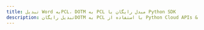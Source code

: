 ---title: تبدیل Word بهPCL، DOTM به PCL مبدل رایگان یا Python SDKdescription: تبدیل رایگانDOTM به PCL با استفاده از Python Cloud APIs & SDK. همچنین اسناد Microsoft Word و OpenOffice را در Cloud ایجاد، ویرایش و رندر کنید.---